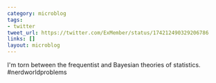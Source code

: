 ```yaml
---
category: microblog
tags:
- twitter
tweet_url: https://twitter.com/ExMember/status/174212490329206786
links: []
layout: microblog
---
```

I'm torn between the frequentist and Bayesian theories of statistics. #nerdworldproblems
